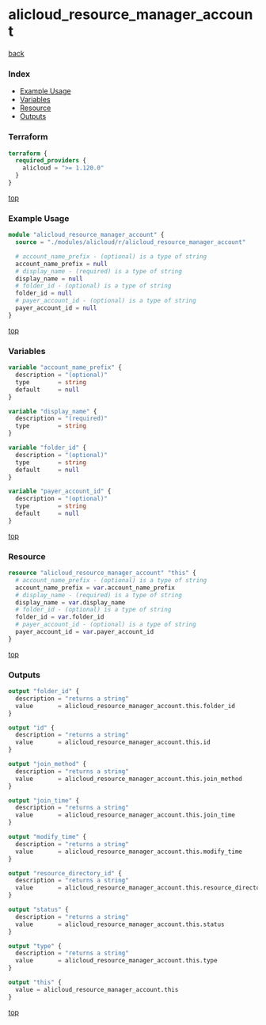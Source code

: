 # alicloud_resource_manager_account

[back](../alicloud.md)

### Index

- [Example Usage](#example-usage)
- [Variables](#variables)
- [Resource](#resource)
- [Outputs](#outputs)

### Terraform

```terraform
terraform {
  required_providers {
    alicloud = ">= 1.120.0"
  }
}
```

[top](#index)

### Example Usage

```terraform
module "alicloud_resource_manager_account" {
  source = "./modules/alicloud/r/alicloud_resource_manager_account"

  # account_name_prefix - (optional) is a type of string
  account_name_prefix = null
  # display_name - (required) is a type of string
  display_name = null
  # folder_id - (optional) is a type of string
  folder_id = null
  # payer_account_id - (optional) is a type of string
  payer_account_id = null
}
```

[top](#index)

### Variables

```terraform
variable "account_name_prefix" {
  description = "(optional)"
  type        = string
  default     = null
}

variable "display_name" {
  description = "(required)"
  type        = string
}

variable "folder_id" {
  description = "(optional)"
  type        = string
  default     = null
}

variable "payer_account_id" {
  description = "(optional)"
  type        = string
  default     = null
}
```

[top](#index)

### Resource

```terraform
resource "alicloud_resource_manager_account" "this" {
  # account_name_prefix - (optional) is a type of string
  account_name_prefix = var.account_name_prefix
  # display_name - (required) is a type of string
  display_name = var.display_name
  # folder_id - (optional) is a type of string
  folder_id = var.folder_id
  # payer_account_id - (optional) is a type of string
  payer_account_id = var.payer_account_id
}
```

[top](#index)

### Outputs

```terraform
output "folder_id" {
  description = "returns a string"
  value       = alicloud_resource_manager_account.this.folder_id
}

output "id" {
  description = "returns a string"
  value       = alicloud_resource_manager_account.this.id
}

output "join_method" {
  description = "returns a string"
  value       = alicloud_resource_manager_account.this.join_method
}

output "join_time" {
  description = "returns a string"
  value       = alicloud_resource_manager_account.this.join_time
}

output "modify_time" {
  description = "returns a string"
  value       = alicloud_resource_manager_account.this.modify_time
}

output "resource_directory_id" {
  description = "returns a string"
  value       = alicloud_resource_manager_account.this.resource_directory_id
}

output "status" {
  description = "returns a string"
  value       = alicloud_resource_manager_account.this.status
}

output "type" {
  description = "returns a string"
  value       = alicloud_resource_manager_account.this.type
}

output "this" {
  value = alicloud_resource_manager_account.this
}
```

[top](#index)